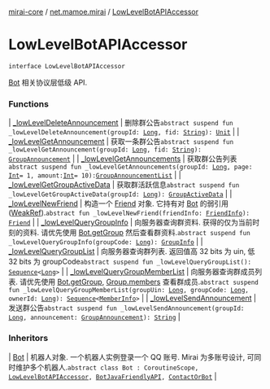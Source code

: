 [mirai-core](../../index.md) / [net.mamoe.mirai](../index.md) / [LowLevelBotAPIAccessor](./index.md)

# LowLevelBotAPIAccessor

`interface LowLevelBotAPIAccessor`

[Bot](../-bot/index.md) 相关协议层低级 API.

### Functions

| [_lowLevelDeleteAnnouncement](_low-level-delete-announcement.md) | 删除群公告`abstract suspend fun _lowLevelDeleteAnnouncement(groupId: `[`Long`](https://kotlinlang.org/api/latest/jvm/stdlib/kotlin/-long/index.html)`, fid: `[`String`](https://kotlinlang.org/api/latest/jvm/stdlib/kotlin/-string/index.html)`): `[`Unit`](https://kotlinlang.org/api/latest/jvm/stdlib/kotlin/-unit/index.html) |
| [_lowLevelGetAnnouncement](_low-level-get-announcement.md) | 获取一条群公告`abstract suspend fun _lowLevelGetAnnouncement(groupId: `[`Long`](https://kotlinlang.org/api/latest/jvm/stdlib/kotlin/-long/index.html)`, fid: `[`String`](https://kotlinlang.org/api/latest/jvm/stdlib/kotlin/-string/index.html)`): `[`GroupAnnouncement`](../../net.mamoe.mirai.data/-group-announcement/index.md) |
| [_lowLevelGetAnnouncements](_low-level-get-announcements.md) | 获取群公告列表`abstract suspend fun _lowLevelGetAnnouncements(groupId: `[`Long`](https://kotlinlang.org/api/latest/jvm/stdlib/kotlin/-long/index.html)`, page: `[`Int`](https://kotlinlang.org/api/latest/jvm/stdlib/kotlin/-int/index.html)` = 1, amount: `[`Int`](https://kotlinlang.org/api/latest/jvm/stdlib/kotlin/-int/index.html)` = 10): `[`GroupAnnouncementList`](../../net.mamoe.mirai.data/-group-announcement-list/index.md) |
| [_lowLevelGetGroupActiveData](_low-level-get-group-active-data.md) | 获取群活跃信息`abstract suspend fun _lowLevelGetGroupActiveData(groupId: `[`Long`](https://kotlinlang.org/api/latest/jvm/stdlib/kotlin/-long/index.html)`): `[`GroupActiveData`](../../net.mamoe.mirai.data/-group-active-data/index.md) |
| [_lowLevelNewFriend](_low-level-new-friend.md) | 构造一个 [Friend](../../net.mamoe.mirai.contact/-friend/index.md) 对象. 它持有对 [Bot](../-bot/index.md) 的弱引用([WeakRef](../../net.mamoe.mirai.utils/-weak-ref/index.md)).`abstract fun _lowLevelNewFriend(friendInfo: `[`FriendInfo`](../../net.mamoe.mirai.data/-friend-info/index.md)`): `[`Friend`](../../net.mamoe.mirai.contact/-friend/index.md) |
| [_lowLevelQueryGroupInfo](_low-level-query-group-info.md) | 向服务器查询群资料. 获得的仅为当前时刻的资料. 请优先使用 [Bot.getGroup](../-bot/get-group.md) 然后查看群资料.`abstract suspend fun _lowLevelQueryGroupInfo(groupCode: `[`Long`](https://kotlinlang.org/api/latest/jvm/stdlib/kotlin/-long/index.html)`): `[`GroupInfo`](../../net.mamoe.mirai.data/-group-info/index.md) |
| [_lowLevelQueryGroupList](_low-level-query-group-list.md) | 向服务器查询群列表. 返回值高 32 bits 为 uin, 低 32 bits 为 groupCode`abstract suspend fun _lowLevelQueryGroupList(): `[`Sequence`](https://kotlinlang.org/api/latest/jvm/stdlib/kotlin.sequences/-sequence/index.html)`<`[`Long`](https://kotlinlang.org/api/latest/jvm/stdlib/kotlin/-long/index.html)`>` |
| [_lowLevelQueryGroupMemberList](_low-level-query-group-member-list.md) | 向服务器查询群成员列表. 请优先使用 [Bot.getGroup](../-bot/get-group.md), [Group.members](../../net.mamoe.mirai.contact/-group/members.md) 查看群成员.`abstract suspend fun _lowLevelQueryGroupMemberList(groupUin: `[`Long`](https://kotlinlang.org/api/latest/jvm/stdlib/kotlin/-long/index.html)`, groupCode: `[`Long`](https://kotlinlang.org/api/latest/jvm/stdlib/kotlin/-long/index.html)`, ownerId: `[`Long`](https://kotlinlang.org/api/latest/jvm/stdlib/kotlin/-long/index.html)`): `[`Sequence`](https://kotlinlang.org/api/latest/jvm/stdlib/kotlin.sequences/-sequence/index.html)`<`[`MemberInfo`](../../net.mamoe.mirai.data/-member-info/index.md)`>` |
| [_lowLevelSendAnnouncement](_low-level-send-announcement.md) | 发送群公告`abstract suspend fun _lowLevelSendAnnouncement(groupId: `[`Long`](https://kotlinlang.org/api/latest/jvm/stdlib/kotlin/-long/index.html)`, announcement: `[`GroupAnnouncement`](../../net.mamoe.mirai.data/-group-announcement/index.md)`): `[`String`](https://kotlinlang.org/api/latest/jvm/stdlib/kotlin/-string/index.html) |

### Inheritors

| [Bot](../-bot/index.md) | 机器人对象. 一个机器人实例登录一个 QQ 账号. Mirai 为多账号设计, 可同时维护多个机器人.`abstract class Bot : CoroutineScope, `[`LowLevelBotAPIAccessor`](./index.md)`, `[`BotJavaFriendlyAPI`](../-bot-java-friendly-a-p-i/index.md)`, `[`ContactOrBot`](../../net.mamoe.mirai.contact/-contact-or-bot/index.md) |

